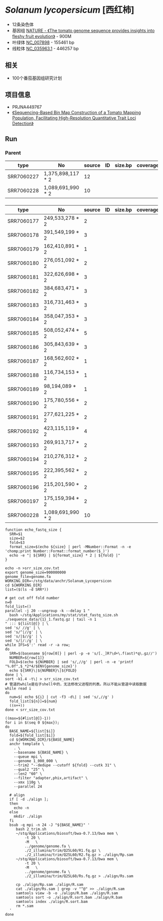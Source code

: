 # *Solanum lycopersicum* [西红柿]
+ 12条染色体
+ 基因组 [NATURE - 《The tomato genome sequence provides insights into fleshy fruit evolution》](https://www.nature.com/articles/nature11119) - 900M
+ 叶绿体 [NC_007898](https://www.ncbi.nlm.nih.gov/nuccore/NC_007898.3) - 155461 bp
+ 线粒体 [NC_035963.1](https://www.ncbi.nlm.nih.gov/nuccore/NC_035963.1) - 446257 bp

## 相关
+ 100个番茄基因组研究计划

## 项目信息
+ PRJNA449767
+ [《Sequencing-Based Bin Map Construction of a Tomato Mapping Population, Facilitating High-Resolution Quantitative Trait Loci Detection》](https://dl.sciencesocieties.org/publications/tpg/articles/0/0/180010)

## Run
### Parent
| type | No | source | ID | size.bp | coverage |
| --- | --- | --- | --- | --- | --- |
| SRR7060227 | 1,375,898,117 * 2 | 12 |
| SRR7060228 | 1,089,691,990 * 2 | 10 |

### 
| type | No | source | ID | size.bp | coverage |
| --- | --- | --- | --- | --- | --- |
| SRR7060177 | 249,533,278 * 2 | 2 |
| SRR7060178 | 391,549,199 * 2 | 3 |
| SRR7060179 | 162,410,891 * 2 | 1 |
| SRR7060180 | 276,051,092 * 2 | 2 |
| SRR7060181 | 322,626,698 * 2 | 3 |
| SRR7060182 | 384,683,471 * 2 | 3 |
| SRR7060183 | 316,731,463 * 2 | 3 |
| SRR7060184 | 358,047,353 * 2 | 3 |
| SRR7060185 | 508,052,474 * 2 | 5 |
| SRR7060186 | 305,843,639 * 2 | 3 |
| SRR7060187 | 168,562,602 * 2 | 1 |
| SRR7060188 | 116,734,153 * 2 | 1 |
| SRR7060189 | 98,194,089 * 2  | 1 |
| SRR7060190 | 175,780,556 * 2 | 2 |
| SRR7060191 | 277,621,225 * 2 | 2 |
| SRR7060192 | 423,115,119 * 2 | 4 |
| SRR7060193 | 269,913,717 * 2 | 2 |
| SRR7060194 | 210,276,312 * 2 | 2 |
| SRR7060195 | 222,395,562 * 2 | 2 |
| SRR7060196 | 215,201,590 * 2 | 2 |
| SRR7060197 | 175,159,394 * 2 | 2 |
| SRR7060228 | 1,089,691,990 * 2 | 10 |

```
function echo_fastq_size {
  SRR=$1
  size=$2
  fold=$3
  format_size=$(echo ${size} | perl -MNumber::Format -n -e 'chomp;print Number::Format::format_number($_)')
  echo -e "| ${SRR} | ${format_size} * 2 | ${fold} |"
}

echo -n >srr_size_cov.txt
export genome_size=900000000
genome_file=genome.fa
WORKING_DIR=~/stq/data/anchr/Solanum_Lycopersicon
cd ${WORKING_DIR}
list=($(ls -d SRR*))

# get cut off fold number
n=0
fold_list=()
parallel -j 20 --ungroup -k --delay 1 "
  bash ~/stq/Applications/my/stat/stat_fastq_size.sh ./sequence_data/{1}_1.fastq.gz | tail -n 1 
" ::: ${list[@]} | \
sed 's/ //g' | \
sed 's/^|//g' | \
sed 's/|$//g' | \
sed 's/|/:/g' | \
while IFS=$':' read -r -a row;
do
  SRR=$(basename ${row[0]} | perl -p -e 's/[._]R?\d+\.f(ast)*q\.gz//')
  NUMBER=${row[1]}
  FOLD=$(echo ${NUMBER} | sed 's/,//g' | perl -n -e 'printf "%.0f",$_*2*4/$ENV{genome_size}')
  echo ${SRR}\|${NUMBER}\|${FOLD}
done | \
sort -k1.4 -t\| > srr_size_cov.txt
# 管道的while是在子shell中的，无法修改父进程的列表。所以不能从管道中读取数据
while read i
do
  num=$( echo ${i} | cut -f3 -d\| | sed 's/,//g' )
  fold_list[${n}]=${num}
  ((n++))
done < srr_size_cov.txt

((max=${#list[@]}-1))
for i in $(seq 0 ${max});
do
  BASE_NAME=${list[$i]}
  fold=${fold_list[$i]}
  cd ${WORKING_DIR}/${BASE_NAME}
  anchr template \
    . \
    --basename ${BASE_NAME} \
    --queue mpi \
    --genome 1_000_000 \
    --trim2 "--dedupe --cutoff ${fold} --cutk 31" \
    --qual2 "25" \
    --len2 "60" \
    --filter "adapter,phix,artifact" \
    --xmx 110g \
    --parallel 24
    
  # align
  if [ -d ./align ];
  then
    echo -n
  else
    mkdir ./align
  fi
  bsub -q mpi -n 24 -J "${BASE_NAME}" '
     bash 2_trim.sh
     ~/stq/Applications/biosoft/bwa-0.7.13/bwa mem \
         -t 20 \
         -M   \
         ../genome/genome.fa \
         ./2_illumina/trim/Q25L60/R1.fq.gz \
         ./2_illumina/trim/Q25L60/R2.fq.gz > ./align/Rp.sam
     ~/stq/Applications/biosoft/bwa-0.7.13/bwa mem \
         -t 20 \
         -M   \
         ../genome/genome.fa \
         ./2_illumina/trim/Q25L60/Rs.fq.gz > ./align/Rs.sam
         
     cp ./align/Rp.sam ./align/R.sam
     cat ./align/Rs.sam | grep -v "^@" >> ./align/R.sam
     samtools view -b -o ./align/R.bam ./align/R.sam
     samtools sort -o ./align/R.sort.bam ./align/R.bam
     samtools index ./align/R.sort.bam
     rm *.sam
  '
done
```
